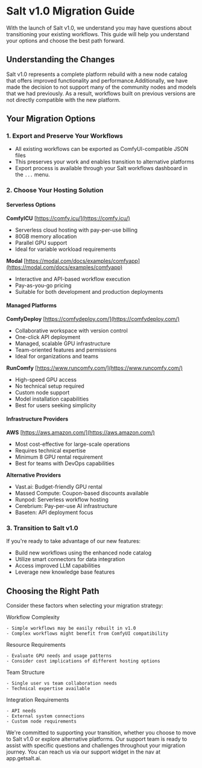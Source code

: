 # Salt v1.0 Migration Guide

With the launch of Salt v1.0, we understand you may have questions about transitioning your existing workflows. This guide will help you understand your options and choose the best path forward.

## Understanding the Changes

Salt v1.0 represents a complete platform rebuild with a new node catalog that offers improved functionality and performance.Additionally, we have made the decision to not support many of the community nodes and models that we had previously. As a result, workflows built on previous versions are not directly compatible with the new platform. 

## Your Migration Options

### 1. Export and Preserve Your Workflows
- All existing workflows can be exported as ComfyUI-compatible JSON files
- This preserves your work and enables transition to alternative platforms
- Export process is available through your Salt workflows dashboard in the `...` menu.

### 2. Choose Your Hosting Solution

#### Serverless Options

**ComfyICU**
[https://comfy.icu/](https://comfy.icu/)
- Serverless cloud hosting with pay-per-use billing
- 80GB memory allocation
- Parallel GPU support
- Ideal for variable workload requirements

**Modal**
[https://modal.com/docs/examples/comfyapp](https://modal.com/docs/examples/comfyapp)
- Interactive and API-based workflow execution
- Pay-as-you-go pricing
- Suitable for both development and production deployments

#### Managed Platforms

**ComfyDeploy**
[https://comfydeploy.com/](https://comfydeploy.com/)
- Collaborative workspace with version control
- One-click API deployment
- Managed, scalable GPU infrastructure
- Team-oriented features and permissions
- Ideal for organizations and teams


**RunComfy**
[https://www.runcomfy.com/](https://www.runcomfy.com/)
- High-speed GPU access
- No technical setup required
- Custom node support
- Model installation capabilities
- Best for users seeking simplicity

#### Infrastructure Providers

**AWS**
[https://aws.amazon.com/](https://aws.amazon.com/)
- Most cost-effective for large-scale operations
- Requires technical expertise
- Minimum 8 GPU rental requirement
- Best for teams with DevOps capabilities

**Alternative Providers**
- Vast.ai: Budget-friendly GPU rental
- Massed Compute: Coupon-based discounts available
- Runpod: Serverless workflow hosting
- Cerebrium: Pay-per-use AI infrastructure
- Baseten: API deployment focus

### 3. Transition to Salt v1.0

If you're ready to take advantage of our new features:
- Build new workflows using the enhanced node catalog
- Utilize smart connectors for data integration
- Access improved LLM capabilities
- Leverage new knowledge base features


## Choosing the Right Path

Consider these factors when selecting your migration strategy:

Workflow Complexity

    - Simple workflows may be easily rebuilt in v1.0
    - Complex workflows might benefit from ComfyUI compatibility


Resource Requirements
   
    - Evaluate GPU needs and usage patterns
    - Consider cost implications of different hosting options

Team Structure
   
    - Single user vs team collaboration needs
    - Technical expertise available

Integration Requirements

    - API needs
    - External system connections
    - Custom node requirements

We're committed to supporting your transition, whether you choose to move to Salt v1.0 or explore alternative platforms. Our support team is ready to assist with specific questions and challenges throughout your migration journey. You can reach us via our support widget in the nav at app.getsalt.ai.

